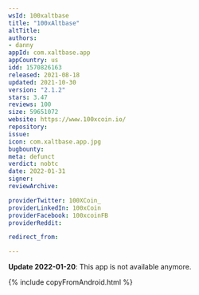 ```yaml
---
wsId: 100xaltbase
title: "100xAltbase"
altTitle: 
authors:
- danny
appId: com.xaltbase.app
appCountry: us
idd: 1570826163
released: 2021-08-18
updated: 2021-10-30
version: "2.1.2"
stars: 3.47
reviews: 100
size: 59651072
website: https://www.100xcoin.io/
repository: 
issue: 
icon: com.xaltbase.app.jpg
bugbounty: 
meta: defunct
verdict: nobtc
date: 2022-01-31
signer: 
reviewArchive:

providerTwitter: 100XCoin_
providerLinkedIn: 100xCoin
providerFacebook: 100xcoinFB
providerReddit: 

redirect_from:

---
```


 **Update 2022-01-20**: This app is not available anymore.

{% include copyFromAndroid.html %}
